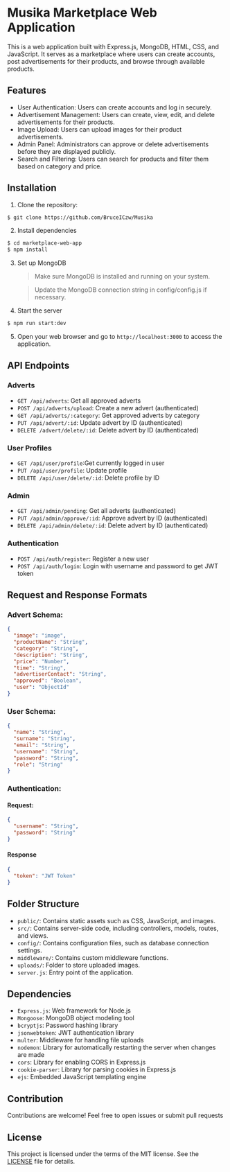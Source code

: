 # Musika Marketplace Web Application

This is a web application built with Express.js, MongoDB, HTML, CSS, and JavaScript. It serves as a marketplace where users can create accounts, post advertisements for their products, and browse through available products.

## Features

- User Authentication: Users can create accounts and log in securely.
- Advertisement Management: Users can create, view, edit, and delete advertisements for their products.
- Image Upload: Users can upload images for their product advertisements.
- Admin Panel: Administrators can approve or delete advertisements before they are displayed publicly.
- Search and Filtering: Users can search for products and filter them based on category and price.

## Installation

1. Clone the repository:

```bash
$ git clone https://github.com/BruceICzw/Musika
```

2. Install dependencies

```bash
$ cd marketplace-web-app
$ npm install
```

3. Set up MongoDB

   > Make sure MongoDB is installed and running on your system.

   > Update the MongoDB connection string in config/config.js if necessary.

4. Start the server

```bash
$ npm run start:dev
```

5. Open your web browser and go to `http://localhost:3000` to access the application.

## API Endpoints

### Adverts

- `GET /api/adverts`: Get all approved adverts
- `POST /api/adverts/upload`: Create a new advert (authenticated)
- `GET /api/adverts/:category`: Get approved adverts by category
- `PUT /api/advert/:id`: Update advert by ID (authenticated)
- `DELETE /advert/delete/:id`: Delete advert by ID (authenticated)

### User Profiles

- `GET /api/user/profile`:Get currently logged in user
- `PUT /api/user/profile`: Update profile
- `DELETE /api/user/delete/:id`: Delete profile by ID

### Admin

- `GET /api/admin/pending`: Get all adverts (authenticated)
- `PUT /api/admin/approve/:id`: Approve advert by ID (authenticated)
- `DELETE /api/admin/delete/:id`: Delete advert by ID (authenticated)

### Authentication

- `POST /api/auth/register`: Register a new user
- `POST /api/auth/login`: Login with username and password to get JWT token

## Request and Response Formats

### Advert Schema:

```json
{
  "image": "image",
  "productName": "String",
  "category": "String",
  "description": "String",
  "price": "Number",
  "time": "String",
  "advertiserContact": "String",
  "approved": "Boolean",
  "user": "ObjectId"
}
```

### User Schema:

```json
{
  "name": "String",
  "surname": "String",
  "email": "String",
  "username": "String",
  "password": "String",
  "role": "String"
}
```

### Authentication:

#### Request:

```json
{
  "username": "String",
  "password": "String"
}
```

#### Response

```json
{
  "token": "JWT Token"
}
```

## Folder Structure

- `public/`: Contains static assets such as CSS, JavaScript, and images.
- `src/`: Contains server-side code, including controllers, models, routes, and views.
- `config/`: Contains configuration files, such as database connection settings.
- `middleware/`: Contains custom middleware functions.
- `uploads/`: Folder to store uploaded images.
- `server.js`: Entry point of the application.

## Dependencies

- `Express.js`: Web framework for Node.js
- `Mongoose`: MongoDB object modeling tool
- `bcryptjs`: Password hashing library
- `jsonwebtoken`: JWT authentication library
- `multer`: Middleware for handling file uploads
- `nodemon`: Library for automatically restarting the server when changes are made
- `cors`: Library for enabling CORS in Express.js
- `cookie-parser`: Library for parsing cookies in Express.js
- `ejs`: Embedded JavaScript templating engine

## Contribution

Contributions are welcome! Feel free to open issues or submit pull requests

## License

This project is licensed under the terms of the MIT license. See the [LICENSE](LICENSE) file for details.
